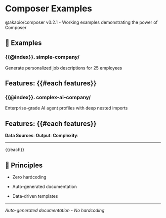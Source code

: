 # Composer Examples

@akaoio/composer v0.2.1 - Working examples demonstrating the power of Composer

## 📁 Examples


### {{@index}}. **simple-company/**
Generate personalized job descriptions for 25 employees

**Features:**
{{#each features}}
- 

### {{@index}}. **complex-ai-company/**
Enterprise-grade AI agent profiles with deep nested imports

**Features:**
{{#each features}}
- 


**Data Sources**: 
**Output**: 
**Complexity**: 



---

{{/each}}

## 🎯 Principles


- Zero hardcoding

- Auto-generated documentation

- Data-driven templates


---
*Auto-generated documentation - No hardcoding*